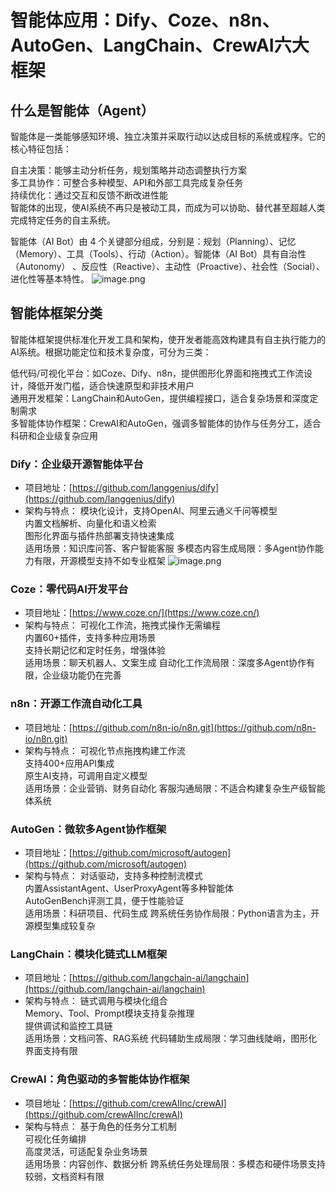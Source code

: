 # 智能体应用：Dify、Coze、n8n、AutoGen、LangChain、CrewAI六大框架

## 什么是智能体（Agent）  
智能体是一类能够感知环境、独立决策并采取行动以达成目标的系统或程序。它的核心特征包括：

自主决策：能够主动分析任务，规划策略并动态调整执行方案  
多工具协作：可整合多种模型、API和外部工具完成复杂任务  
持续优化：通过交互和反馈不断改进性能  
智能体的出现，使AI系统不再只是被动工具，而成为可以协助、替代甚至超越人类完成特定任务的自主系统。

智能体（AI Bot）由 4 个关键部分组成，分别是：规划（Planning）、记忆（Memory）、工具（Tools）、行动（Action）。智能体（AI Bot）具有自治性（Autonomy） 、反应性（Reactive）、主动性（Proactive）、社会性（Social）、进化性等基本特性。
![image.png](https://atlantis-picgo-core.oss-cn-beijing.aliyuncs.com/picgo/20250930010007-bf7da4-20250930010006457.png)
## 智能体框架分类  
智能体框架提供标准化开发工具和架构，使开发者能高效构建具有自主执行能力的AI系统。根据功能定位和技术复杂度，可分为三类：

低代码/可视化平台：如Coze、Dify、n8n，提供图形化界面和拖拽式工作流设计，降低开发门槛，适合快速原型和非技术用户  
通用开发框架：LangChain和AutoGen，提供编程接口，适合复杂场景和深度定制需求  
多智能体协作框架：CrewAI和AutoGen，强调多智能体的协作与任务分工，适合科研和企业级复杂应用

### **Dify：企业级开源智能体平台**  
- 项目地址：[https://github.com/langgenius/dify](https://github.com/langgenius/dify)
- 架构与特点：
	模块化设计，支持OpenAI、阿里云通义千问等模型  
	内置文档解析、向量化和语义检索  
	图形化界面与插件热部署支持快速集成  
	适用场景：知识库问答、客户智能客服
	多模态内容生成局限：多Agent协作能力有限，开源模型支持不如专业框架
	![image.png](https://atlantis-picgo-core.oss-cn-beijing.aliyuncs.com/picgo/20250930102143-34e5b4-20250930102142262.png)

### **Coze：零代码AI开发平台**  
- 项目地址：[https://www.coze.cn/](https://www.coze.cn/)
- 架构与特点：
	可视化工作流，拖拽式操作无需编程  
	内置60+插件，支持多种应用场景  
	支持长期记忆和定时任务，增强体验  
	适用场景：聊天机器人、文案生成
	自动化工作流局限：深度多Agent协作有限，企业级功能仍在完善
### **n8n：开源工作流自动化工具**  
- 项目地址：[https://github.com/n8n-io/n8n.git](https://github.com/n8n-io/n8n.git)
- 架构与特点：
	可视化节点拖拽构建工作流  
	支持400+应用API集成  
	原生AI支持，可调用自定义模型  
	适用场景：企业营销、财务自动化
	客服沟通局限：不适合构建复杂生产级智能体系统
### **AutoGen：微软多Agent协作框架**  
- 项目地址：[https://github.com/microsoft/autogen](https://github.com/microsoft/autogen)
- 架构与特点：
	对话驱动，支持多种控制流模式  
	内置AssistantAgent、UserProxyAgent等多种智能体  
	AutoGenBench评测工具，便于性能验证  
	适用场景：科研项目、代码生成
	跨系统任务协作局限：Python语言为主，开源模型集成较复杂
### **LangChain：模块化链式LLM框架**
- 项目地址：[https://github.com/langchain-ai/langchain](https://github.com/langchain-ai/langchain)
- 架构与特点：
	链式调用与模块化组合  
	Memory、Tool、Prompt模块支持复杂推理  
	提供调试和监控工具链  
	适用场景：文档问答、RAG系统
	代码辅助生成局限：学习曲线陡峭，图形化界面支持有限
### **CrewAI：角色驱动的多智能体协作框架**  
- 项目地址：[https://github.com/crewAIInc/crewAI](https://github.com/crewAIInc/crewAI)
- 架构与特点：
	基于角色的任务分工机制  
	可视化任务编排  
	高度灵活，可适配复杂业务场景  
	适用场景：内容创作、数据分析
	跨系统任务处理局限：多模态和硬件场景支持较弱，文档资料有限
